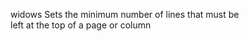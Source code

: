 widows
    Sets the minimum number of lines that must be  
    left at the top of a page or column  
